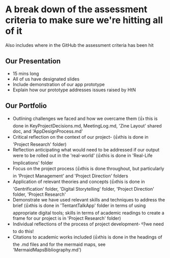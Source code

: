 # A break down of the assessment criteria to make sure we're hitting all of it
Also includes where in the GitHub the assessment criteria has been hit
## Our Presentation
- 15 mins long
- All of us have designated slides
- Include demonstration of our app prototype
- Explain how our prototype addresses issues raised by HtN
## Our Portfolio
- Outlining challenges we faced and how we overcame them (👍 this is done in KeyProjectDecisions.md, MeetingLog.md, 'Zine Layout' shared doc, and 'AppDesignProcess.md'
- Critical reflection on the context of our project- (👍this is done in 'Project Research' folder)
- Reflection anticipating what would need to be addressed if our output were to be rolled out in the 'real-world' (👍this is done in 'Real-Life Implications' folder
- Focus on the project process (👍this is done throughout, but particularly in 'Project Management' and 'Project Direction' folders
- Application of relevant theories and concepts (👍this is done in 'Gentrification' folder, 'Digital Storytelling' folder, 'Project Direction' folder, 'Project Research'
- Demonstrate we have used relevant skills and techniques to address the brief (👍this is done in 'TentantTalkApp' folder in terms of using appropriate digital tools; skills in terms of academic readings to create a frame for our project is in 'Project Research' folder)
- Individual reflections of the process of project development- 👎we need to do this! 
- Citations to academic works included (👍this is done in the headings of the .md files and for the mermaid maps, see 'MermaidMapsBibliography.md')
